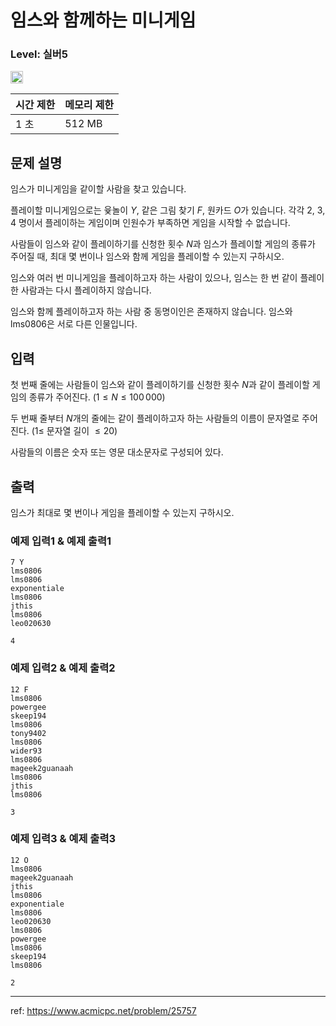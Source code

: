 # 임스와 함께하는 미니게임

### Level: 실버5

<img class="left" src="https://d2gd6pc034wcta.cloudfront.net/tier/6.svg" style="width: 20px" />

| 시간 제한 | 메모리 제한 |
| -------- | ---------- |
| 1 초 | 512 MB |

## 문제 설명

임스가 미니게임을 같이할 사람을 찾고 있습니다.

플레이할 미니게임으로는 윷놀이 $Y$, 같은 그림 찾기 $F$, 원카드 $O$가 있습니다. 각각 2, 3, 4 명이서 플레이하는 게임이며 인원수가 부족하면 게임을 시작할 수 없습니다.

사람들이 임스와 같이 플레이하기를 신청한 횟수 $N$과 임스가 플레이할 게임의 종류가 주어질 때, 최대 몇 번이나 임스와 함께 게임을 플레이할 수 있는지 구하시오.

임스와 여러 번 미니게임을 플레이하고자 하는 사람이 있으나, 임스는 한 번 같이 플레이한 사람과는 다시 플레이하지 않습니다.

임스와 함께 플레이하고자 하는 사람 중 동명이인은 존재하지 않습니다. 임스와 lms0806은 서로 다른 인물입니다.

## 입력

첫 번째 줄에는 사람들이 임스와 같이 플레이하기를 신청한 횟수 $N$과 같이 플레이할 게임의 종류가 주어진다. $(1 \le N \le 100\,000)$ 

두 번째 줄부터 $N$개의 줄에는 같이 플레이하고자 하는 사람들의 이름이 문자열로 주어진다. $(1 \le$ 문자열 길이 $\le 20)$ 

사람들의 이름은 숫자 또는 영문 대소문자로 구성되어 있다.

## 출력

임스가 최대로 몇 번이나 게임을 플레이할 수 있는지 구하시오.

### 예제 입력1 & 예제 출력1

```text
7 Y
lms0806
lms0806
exponentiale
lms0806
jthis
lms0806
leo020630

```

```text
4

```

### 예제 입력2 & 예제 출력2

```text
12 F
lms0806
powergee
skeep194
lms0806
tony9402
lms0806
wider93
lms0806
mageek2guanaah
lms0806
jthis
lms0806

```

```text
3

```

### 예제 입력3 & 예제 출력3

```text
12 O
lms0806
mageek2guanaah
jthis
lms0806
exponentiale
lms0806
leo020630
lms0806
powergee
lms0806
skeep194
lms0806

```

```text
2

```

---

ref: https://www.acmicpc.net/problem/25757